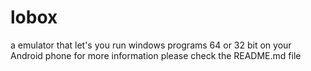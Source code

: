 # lobox
a emulator that let's you run windows programs 64 or 32 bit on your Android phone for more information please check the README.md file
